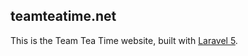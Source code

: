 ## teamteatime.net

This is the Team Tea Time website, built with [Laravel 5](https://github.com/laravel/laravel).
